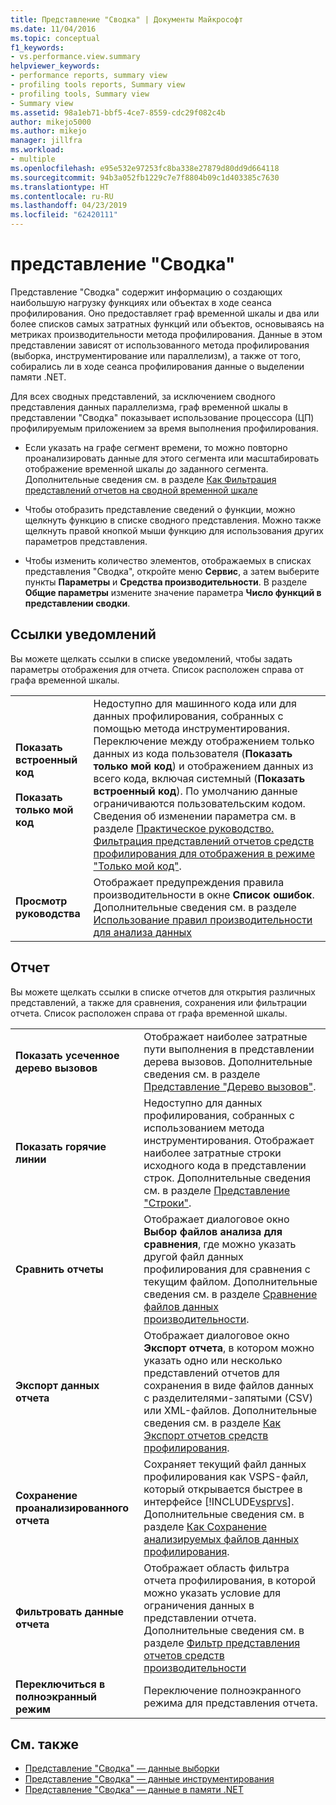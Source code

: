 ```yaml
---
title: Представление "Сводка" | Документы Майкрософт
ms.date: 11/04/2016
ms.topic: conceptual
f1_keywords:
- vs.performance.view.summary
helpviewer_keywords:
- performance reports, summary view
- profiling tools reports, Summary view
- profiling tools, Summary view
- Summary view
ms.assetid: 98a1eb71-bbf5-4ce7-8559-cdc29f082c4b
author: mikejo5000
ms.author: mikejo
manager: jillfra
ms.workload:
- multiple
ms.openlocfilehash: e95e532e97253fc8ba338e27879d80dd9d664118
ms.sourcegitcommit: 94b3a052fb1229c7e7f8804b09c1d403385c7630
ms.translationtype: HT
ms.contentlocale: ru-RU
ms.lasthandoff: 04/23/2019
ms.locfileid: "62420111"
---
```

# <a name="summary-view"></a>представление "Сводка"
Представление "Сводка" содержит информацию о создающих наибольшую нагрузку функциях или объектах в ходе сеанса профилирования. Оно предоставляет граф временной шкалы и два или более списков самых затратных функций или объектов, основываясь на метриках производительности метода профилирования. Данные в этом представлении зависят от использованного метода профилирования (выборка, инструментирование или параллелизм), а также от того, собирались ли в ходе сеанса профилирования данные о выделении памяти .NET.

 Для всех сводных представлений, за исключением сводного представления данных параллелизма, граф временной шкалы в представлении "Сводка" показывает использование процессора (ЦП) профилируемым приложением за время выполнения профилирования.

- Если указать на графе сегмент времени, то можно повторно проанализировать данные для этого сегмента или масштабировать отображение временной шкалы до заданного сегмента. Дополнительные сведения см. в разделе [Как Фильтрация представлений отчетов на сводной временной шкале](../profiling/how-to-filter-report-views-from-the-summary-timeline.md)

- Чтобы отобразить представление сведений о функции, можно щелкнуть функцию в списке сводного представления. Можно также щелкнуть правой кнопкой мыши функцию для использования других параметров представления.

- Чтобы изменить количество элементов, отображаемых в списках представления "Сводка", откройте меню **Сервис**, а затем выберите пункты **Параметры** и **Средства производительности**. В разделе **Общие параметры** измените значение параметра **Число функций в представлении сводки**.

## <a name="notifications-links"></a>Ссылки уведомлений
 Вы можете щелкать ссылки в списке уведомлений, чтобы задать параметры отображения для отчета. Список расположен справа от графа временной шкалы.

|||
|-|-|
|**Показать встроенный код**<br /><br /> **Показать только мой код**|Недоступно для машинного кода или для данных профилирования, собранных с помощью метода инструментирования. Переключение между отображением только данных из кода пользователя (**Показать только мой код**) и отображением данных из всего кода, включая системный (**Показать встроенный код**). По умолчанию данные ограничиваются пользовательским кодом. Сведения об изменении параметра см. в разделе [Практическое руководство. Фильтрация представлений отчетов средств профилирования для отображения в режиме "Только мой код"](../profiling/how-to-filter-profiling-tools-report-views-to-display-just-my-code.md).|
|**Просмотр руководства**|Отображает предупреждения правила производительности в окне **Список ошибок**. Дополнительные сведения см. в разделе [Использование правил производительности для анализа данных](../profiling/using-performance-rules-to-analyze-data.md)|

## <a name="report"></a>Отчет
 Вы можете щелкать ссылки в списке отчетов для открытия различных представлений, а также для сравнения, сохранения или фильтрации отчета. Список расположен справа от графа временной шкалы.

| | |
|----------------------------| - |
| **Показать усеченное дерево вызовов** | Отображает наиболее затратные пути выполнения в представлении дерева вызовов. Дополнительные сведения см. в разделе [Представление "Дерево вызовов"](../profiling/call-tree-view.md). |
| **Показать горячие линии** | Недоступно для данных профилирования, собранных с использованием метода инструментирования. Отображает наиболее затратные строки исходного кода в представлении строк. Дополнительные сведения см. в разделе [Представление "Строки"](../profiling/lines-view.md). |
| **Сравнить отчеты** | Отображает диалоговое окно **Выбор файлов анализа для сравнения**, где можно указать другой файл данных профилирования для сравнения с текущим файлом. Дополнительные сведения см. в разделе [Сравнение файлов данных производительности](../profiling/comparing-performance-data-files.md). |
| **Экспорт данных отчета** | Отображает диалоговое окно **Экспорт отчета**, в котором можно указать одно или несколько представлений отчетов для сохранения в виде файлов данных с разделителями-запятыми (CSV) или XML-файлов. Дополнительные сведения см. в разделе [Как Экспорт отчетов средств профилирования](/previous-versions/visualstudio/visual-studio-2010/ms182394\(v\=vs.100\)). |
| **Сохранение проанализированного отчета** | Сохраняет текущий файл данных профилирования как VSPS-файл, который открывается быстрее в интерфейсе [!INCLUDE[vsprvs](../code-quality/includes/vsprvs_md.md)]. Дополнительные сведения см. в разделе [Как Сохранение анализируемых файлов данных профилирования](/previous-versions/visualstudio/visual-studio-2010/bb763106\(v\=vs.100\)). |
| **Фильтровать данные отчета** | Отображает область фильтра отчета профилирования, в которой можно указать условие для ограничения данных в представлении отчета. Дополнительные сведения см. в разделе [Фильтр представления отчетов средств производительности](../profiling/performance-report-view-filter.md) |
| **Переключиться в полноэкранный режим** | Переключение полноэкранного режима для представления отчета. |

## <a name="see-also"></a>См. также
- [Представление "Сводка" — данные выборки](../profiling/summary-view-sampling-data.md)
- [Представление "Сводка" — данные инструментирования](../profiling/summary-view-instrumentation-data.md)
- [Представление "Сводка" — данные в памяти .NET](../profiling/summary-view-dotnet-memory-data.md)